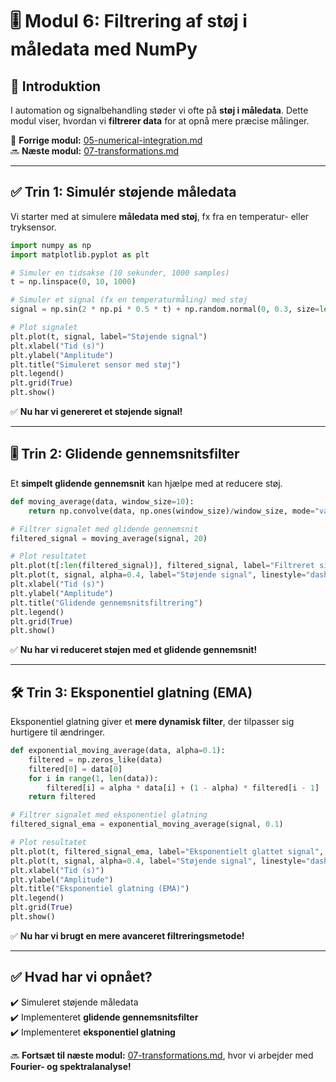 # 🎚 Modul 6: Filtrering af støj i måledata med NumPy

## 📌 **Introduktion**
I automation og signalbehandling støder vi ofte på **støj i måledata**. Dette modul viser, hvordan vi **filtrerer data** for at opnå mere præcise målinger.

🔗 **Forrige modul:** [05-numerical-integration.md](05-numerical-integration.md)  
🔜 **Næste modul:** [07-transformations.md](07-transformations.md)  

---

## ✅ **Trin 1: Simulér støjende måledata**
Vi starter med at simulere **måledata med støj**, fx fra en temperatur- eller tryksensor.

```python
import numpy as np
import matplotlib.pyplot as plt

# Simuler en tidsakse (10 sekunder, 1000 samples)
t = np.linspace(0, 10, 1000)

# Simuler et signal (fx en temperaturmåling) med støj
signal = np.sin(2 * np.pi * 0.5 * t) + np.random.normal(0, 0.3, size=len(t))

# Plot signalet
plt.plot(t, signal, label="Støjende signal")
plt.xlabel("Tid (s)")
plt.ylabel("Amplitude")
plt.title("Simuleret sensor med støj")
plt.legend()
plt.grid(True)
plt.show()
```

✅ **Nu har vi genereret et støjende signal!**  

---

## 🎚 **Trin 2: Glidende gennemsnitsfilter**
Et **simpelt glidende gennemsnit** kan hjælpe med at reducere støj.

```python
def moving_average(data, window_size=10):
    return np.convolve(data, np.ones(window_size)/window_size, mode="valid")

# Filtrer signalet med glidende gennemsnit
filtered_signal = moving_average(signal, 20)

# Plot resultatet
plt.plot(t[:len(filtered_signal)], filtered_signal, label="Filtreret signal", color="red")
plt.plot(t, signal, alpha=0.4, label="Støjende signal", linestyle="dashed")
plt.xlabel("Tid (s)")
plt.ylabel("Amplitude")
plt.title("Glidende gennemsnitsfiltrering")
plt.legend()
plt.grid(True)
plt.show()
```

✅ **Nu har vi reduceret støjen med et glidende gennemsnit!**  

---

## 🛠 **Trin 3: Eksponentiel glatning (EMA)**
Eksponentiel glatning giver et **mere dynamisk filter**, der tilpasser sig hurtigere til ændringer.

```python
def exponential_moving_average(data, alpha=0.1):
    filtered = np.zeros_like(data)
    filtered[0] = data[0]
    for i in range(1, len(data)):
        filtered[i] = alpha * data[i] + (1 - alpha) * filtered[i - 1]
    return filtered

# Filtrer signalet med eksponentiel glatning
filtered_signal_ema = exponential_moving_average(signal, 0.1)

# Plot resultatet
plt.plot(t, filtered_signal_ema, label="Eksponentielt glattet signal", color="green")
plt.plot(t, signal, alpha=0.4, label="Støjende signal", linestyle="dashed")
plt.xlabel("Tid (s)")
plt.ylabel("Amplitude")
plt.title("Eksponentiel glatning (EMA)")
plt.legend()
plt.grid(True)
plt.show()
```

✅ **Nu har vi brugt en mere avanceret filtreringsmetode!**  

---

## ✅ **Hvad har vi opnået?**
✔️ Simuleret støjende måledata  
✔️ Implementeret **glidende gennemsnitsfilter**  
✔️ Implementeret **eksponentiel glatning**  

🔜 **Fortsæt til næste modul:** [07-transformations.md](07-transformations.md), hvor vi arbejder med **Fourier- og spektralanalyse!**  
